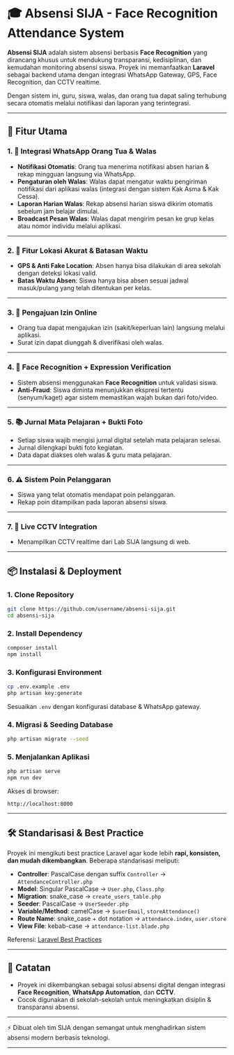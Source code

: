 # 🎓 Absensi SIJA - Face Recognition Attendance System

**Absensi SIJA** adalah sistem absensi berbasis **Face Recognition** yang dirancang khusus untuk mendukung transparansi, kedisiplinan, dan kemudahan monitoring absensi siswa.
Proyek ini memanfaatkan **Laravel** sebagai backend utama dengan integrasi WhatsApp Gateway, GPS, Face Recognition, dan CCTV realtime.

Dengan sistem ini, guru, siswa, walas, dan orang tua dapat saling terhubung secara otomatis melalui notifikasi dan laporan yang terintegrasi.

---

## 🚀 Fitur Utama

### 1. 📲 Integrasi WhatsApp Orang Tua & Walas

* **Notifikasi Otomatis**: Orang tua menerima notifikasi absen harian & rekap mingguan langsung via WhatsApp.
* **Pengaturan oleh Walas**: Walas dapat mengatur waktu pengiriman notifikasi dari aplikasi walas (integrasi dengan sistem Kak Asma & Kak Cessa).
* **Laporan Harian Walas**: Rekap absensi harian siswa dikirim otomatis sebelum jam belajar dimulai.
* **Broadcast Pesan Walas**: Walas dapat mengirim pesan ke grup kelas atau nomor individu melalui aplikasi.

---

### 2. 📍 Fitur Lokasi Akurat & Batasan Waktu

* **GPS & Anti Fake Location**: Absen hanya bisa dilakukan di area sekolah dengan deteksi lokasi valid.
* **Batas Waktu Absen**: Siswa hanya bisa absen sesuai jadwal masuk/pulang yang telah ditentukan per kelas.

---

### 3. 📝 Pengajuan Izin Online

* Orang tua dapat mengajukan izin (sakit/keperluan lain) langsung melalui aplikasi.
* Surat izin dapat diunggah & diverifikasi oleh walas.

---

### 4. 👤 Face Recognition + Expression Verification

* Sistem absensi menggunakan **Face Recognition** untuk validasi siswa.
* **Anti-Fraud**: Siswa diminta menunjukkan ekspresi tertentu (senyum/kaget) agar sistem memastikan wajah bukan dari foto/video.

---

### 5. 📚 Jurnal Mata Pelajaran + Bukti Foto

* Setiap siswa wajib mengisi jurnal digital setelah mata pelajaran selesai.
* Jurnal dilengkapi bukti foto kegiatan.
* Data dapat diakses oleh walas & guru mata pelajaran.

---

### 6. ⚠️ Sistem Poin Pelanggaran

* Siswa yang telat otomatis mendapat poin pelanggaran.
* Rekap poin ditampilkan pada laporan absensi siswa.

---

### 7. 🎥 Live CCTV Integration

* Menampilkan CCTV realtime dari Lab SIJA langsung di web.

---

## 📦 Instalasi & Deployment

### 1. Clone Repository

```bash
git clone https://github.com/username/absensi-sija.git
cd absensi-sija
```

### 2. Install Dependency

```bash
composer install
npm install
```

### 3. Konfigurasi Environment

```bash
cp .env.example .env
php artisan key:generate
```

Sesuaikan `.env` dengan konfigurasi database & WhatsApp gateway.

### 4. Migrasi & Seeding Database

```bash
php artisan migrate --seed
```

### 5. Menjalankan Aplikasi

```bash
php artisan serve
npm run dev
```

Akses di browser:

```
http://localhost:8000
```

---

## 🛠️ Standarisasi & Best Practice

Proyek ini mengikuti best practice Laravel agar kode lebih **rapi, konsisten, dan mudah dikembangkan**.
Beberapa standarisasi meliputi:

* **Controller**: PascalCase dengan suffix `Controller` → `AttendanceController.php`
* **Model**: Singular PascalCase → `User.php`, `Class.php`
* **Migration**: snake\_case → `create_users_table.php`
* **Seeder**: PascalCase → `UserSeeder.php`
* **Variable/Method**: camelCase → `$userEmail`, `storeAttendance()`
* **Route Name**: snake\_case + dot notation → `attendance.index`, `user.store`
* **View File**: kebab-case → `attendance-list.blade.php`

Referensi: [Laravel Best Practices](https://github.com/alexeymezenin/laravel-best-practices)

---

## 📌 Catatan

* Proyek ini dikembangkan sebagai solusi absensi digital dengan integrasi **Face Recognition**, **WhatsApp Automation**, dan **CCTV**.
* Cocok digunakan di sekolah-sekolah untuk meningkatkan disiplin & transparansi absensi.

---

⚡ Dibuat oleh tim SIJA dengan semangat untuk menghadirkan sistem absensi modern berbasis teknologi.

---

